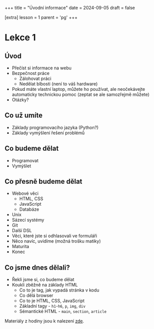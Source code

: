 +++
title = "Úvodní informace"
date = 2024-09-05
draft = false

[extra]
lesson = 1
parent = 'pg'
+++

# Lekce 1

## Úvod

- Přečíst si informace na webu
- Bezpečnost práce
  - Zálohovat práci
  - Nedělat blbosti (není to váš hardware)
- Pokud máte vlastní laptop, můžete ho používat, ale neočekávejte automaticky technickou pomoc (zeptat se ale samozřejmě můžete)
- Otázky?

## Co už umíte

- Základy programovacího jazyka (Python?)
- Základy vymýšlení řešení problémů

## Co budeme dělat

- Programovat
- Vymýšlet

## Co přesně budeme dělat

- Webové věci
  - HTML, CSS
  - JavaScript
  - Databáze
- Unix
- Sázecí systémy
- Git
- Další DSL
- Věci, které jste si odhlasovali ve formuláři
- Něco navíc, uvidíme (možná trošku matiky)
- Maturita
- Konec

## Co jsme dnes dělali?

- Řekli jsme si, co budeme dělat
- Koukli zběžně na základy HTML
  - Co to je tag, jak vypadá stránka v kodu
  - Co dělá browser
  - Co to je HTML, CSS, JavaScript
  - Základní tagy - `h1`-`h6`, `p`, `img`, `div`
  - Sémantické HTML - `main`, `section`, `article`

Materiály z hodiny jsou k nalezení [zde](https://gitlab.com/gymnazium-nad-aleji/2024-25/pg/-/blob/main/01).
